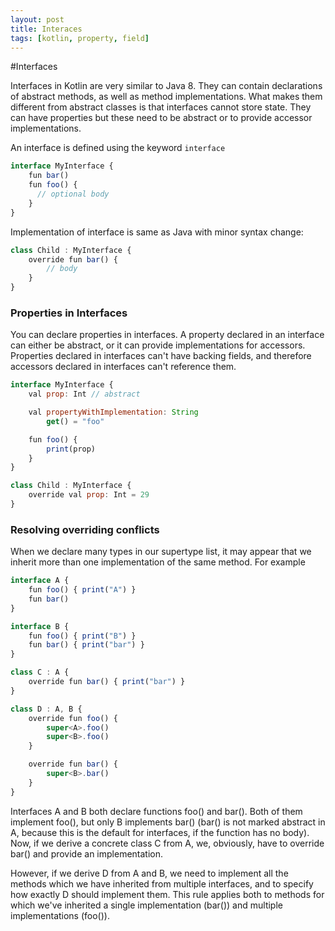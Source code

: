 ```yaml
---
layout: post
title: Interaces
tags: [kotlin, property, field]
---
```


#Interfaces

Interfaces in Kotlin are very similar to Java 8. They can contain declarations of abstract methods, as well as method implementations. What makes them different from abstract classes is that interfaces cannot store state. They can have properties but these need to be abstract or to provide accessor implementations.

An interface is defined using the keyword `interface`

```javascript
interface MyInterface {
    fun bar()
    fun foo() {
      // optional body
    }
}
```
Implementation of interface is same as Java with minor syntax change:

```javascript
class Child : MyInterface {
    override fun bar() {
        // body
    }
}
```

### Properties in Interfaces

You can declare properties in interfaces. A property declared in an interface can either be abstract, or it can provide implementations for accessors. Properties declared in interfaces can't have backing fields, and therefore accessors declared in interfaces can't reference them.

```javascript
interface MyInterface {
    val prop: Int // abstract

    val propertyWithImplementation: String
        get() = "foo"

    fun foo() {
        print(prop)
    }
}

class Child : MyInterface {
    override val prop: Int = 29
}
```

### Resolving overriding conflicts

When we declare many types in our supertype list, it may appear that we inherit more than one implementation of the same method. For example

```javascript
interface A {
    fun foo() { print("A") }
    fun bar()
}

interface B {
    fun foo() { print("B") }
    fun bar() { print("bar") }
}

class C : A {
    override fun bar() { print("bar") }
}

class D : A, B {
    override fun foo() {
        super<A>.foo()
        super<B>.foo()
    }

    override fun bar() {
        super<B>.bar()
    }
}
```

Interfaces A and B both declare functions foo() and bar(). Both of them implement foo(), but only B implements bar() (bar() is not marked abstract in A, because this is the default for interfaces, if the function has no body). Now, if we derive a concrete class C from A, we, obviously, have to override bar() and provide an implementation.

However, if we derive D from A and B, we need to implement all the methods which we have inherited from multiple interfaces, and to specify how exactly D should implement them. This rule applies both to methods for which we've inherited a single implementation (bar()) and multiple implementations (foo()).
